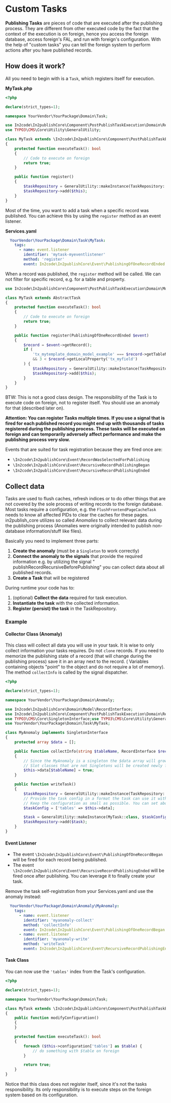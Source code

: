 # Custom Tasks

**Publishing Tasks** are pieces of code that are executed after the publishing process.
They are different from other executed code by the fact that the context of the execution is on foreign, hence you
access the foreign database, access foreign's FAL, and run with foreign's configuration.
With the help of "custom tasks" you can tell the foreign system to perform actions after you have published records.

## How does it work?

All you need to begin with is a `Task`, which registers itself for execution.

**MyTask.php**

```PHP
<?php

declare(strict_types=1);

namespace YourVendor\YourPackage\Domain\Task;

use In2code\In2publishCore\Component\PostPublishTaskExecution\Domain\Repository\TaskRepository;
use TYPO3\CMS\Core\Utility\GeneralUtility;

class MyTask extends \In2code\In2publishCore\Component\PostPublishTaskExecution\Domain\Model\Task\AbstractTask
{
    protected function executeTask(): bool
    {
        // Code to execute on foreign
        return true;
    }

    public function register()
    {
        $taskRepository = GeneralUtility::makeInstance(TaskRepository::class);
        $taskRepository->add($this);
    }
}
```

Most of the time, you want to add a task when a specific record was published. You can achieve this by using
the `register` method as an event listener.

**Services.yaml**

```yaml
  YourVendor\YourPackage\Domain\Task\MyTask:
    tags:
      - name: event.listener
        identifier: 'mytask-myeventlistener'
        method: 'register'
        event: In2code\In2publishCore\Event\PublishingOfOneRecordEnded
```

When a record was published, the `register` method will be called. We can not filter for specific record, e.g. for a
table and property.

```PHP
use In2code\In2publishCore\Component\PostPublishTaskExecution\Domain\Model\Task\AbstractTask;use In2code\In2publishCore\Event\PublishingOfOneRecordEnded;

class MyTask extends AbstractTask
{
    protected function executeTask(): bool
    {
        // Code to execute on foreign
        return true;
    }

    public function register(PublishingOfOneRecordEnded $event)
    {
        $record = $event->getRecord();
        if (
            'tx_mytemplate_domain_model_example' === $record->getTableName()
            && 3 < $record->getLocalProperty('tx_myfield')
        ) {
            $taskRepository = GeneralUtility::makeInstance(TaskRepository::class);
            $taskRepository->add($this);
        }
    }
}
```

BTW: This is not a good class design. The responsibility of the Task is to execute code on foreign, not to register
itself. You should use an anomaly for that (described later on).

**Attention: You can register Tasks multiple times.
If you use a signal that is fired for each published record you might end up with thousands of tasks registered during
the publishing process.
These tasks will be executed on foreign and can temporarily adversely affect performance and make the publishing process
very slow.**

Events that are suited for task registration because they are fired once are:

* `\In2code\In2publishCore\Event\RecordWasSelectedForPublishing`
* `\In2code\In2publishCore\Event\RecursiveRecordPublishingBegan`
* `\In2code\In2publishCore\Event\RecursiveRecordPublishingEnded`

## Collect data

Tasks are used to flush caches, refresh indices or to do other things that are not covered by the sole process of
writing records to the foreign database.
Most tasks require a configuration, e.g. the `FlushFrontendPageCacheTask` needs to know all affected PIDs to clear the
caches for these pages.
in2publish_core utilizes so called _Anomalies_ to collect relevant data during the publishing process (Anomalies were
originally intended to publish non-database information/stuff like files).

Basically you need to implement three parts:

1. **Create the anomaly** (must be a `Singleton` to work correctly)
1. **Connect the anomaly to the signals** that provide the required information e.g. by utilizing the signal "
   publishRecordRecursiveBeforePublishing" you can collect data about all published records.
1. **Create a Task** that will be registered

During runtime your code has to:

1. (optional) **Collect the data** required for task execution.
1. **Instantiate the task** with the collected information.
1. **Register (persist) the task** in the TaskRepository.

### Example

#### Collector Class (Anomaly)

This class will collect all data you will use in your task.
It is wise to only collect information your tasks requires. Do not `clone` records. If you need to memorize the
publishing state of a record (that will change during the publishing process) save it in an array next to the record. (
Variables containing objects "point" to the object and do not require a lot of memory).
The method `collectInfo` is called by the signal dispatcher.

```PHP
<?php

declare(strict_types=1);

namespace YourVendor\YourPackage\Domain\Anomaly;

use In2code\In2publishCore\Domain\Model\RecordInterface;
use In2code\In2publishCore\Component\PostPublishTaskExecution\Domain\Repository\TaskRepository;
use TYPO3\CMS\Core\SingletonInterface;use TYPO3\CMS\Core\Utility\GeneralUtility;
use YourVendor\YourPackage\Domain\Task\MyTask;

class MyAnomaly implements SingletonInterface
{
    protected array $data = [];

    public function collectInfo(string $tableName, RecordInterface $record)
    {
        // Since the MyAnomaly is a singleton the $data array will grow with each new table.
        // Slot classes that are not Singletons will be created newly for each signal dispatch and therefore can't collect data.
        $this->data[$tableName] = true;
    }

    public function writeTask()
    {
        $taskRepository = GeneralUtility::makeInstance(TaskRepository::class);
        // Provide the task config in a format the task can use it without transformation.
        // Keep the configuration as small as possible. You can set about 4 GB but you REALLY shouldn't!
        $taskConfig = ['tables' => $this->data];

        $task = GeneralUtility::makeInstance(MyTask::class, $taskConfig);
        $taskRepository->add($task);
    }
}
```

#### Event Listener

* The event `\In2code\In2publishCore\Event\PublishingOfOneRecordBegan` will be fired for each record being published.
* The event `\In2code\In2publishCore\Event\RecursiveRecordPublishingEnded` will be fired once after publishing. You can
  leverage it to finally create your task.

Remove the task self-registration from your Services.yaml and use the anomaly instead:

```yaml
  YourVendor\YourPackage\Domain\Anomaly\MyAnomaly:
    tags:
      - name: event.listener
        identifier: 'myanomaly-collect'
        method: 'collectInfo'
        event: In2code\In2publishCore\Event\PublishingOfOneRecordBegan
      - name: event.listener
        identifier: 'myanomaly-write'
        method: 'writeTask'
        event: In2code\In2publishCore\Event\RecursiveRecordPublishingEnded
```

#### Task Class

You can now use the `'tables'` index from the Task's configuration.

```PHP
<?php

declare(strict_types=1);

namespace YourVendor\YourPackage\Domain\Task;

class MyTask extends \In2code\In2publishCore\Component\PostPublishTaskExecution\Domain\Model\Task\AbstractTask
{
    public function modifyConfiguration()
    {
    }

    protected function executeTask(): bool
    {
        foreach ($this->configuration['tables'] as $table) {
            // do something with $table on foreign
        }

        return true;
    }
}
```

Notice that this class does not register itself, since it's not the tasks responsibility. Its only responsibility is to
execute steps on the foreign system based on its configuration.
